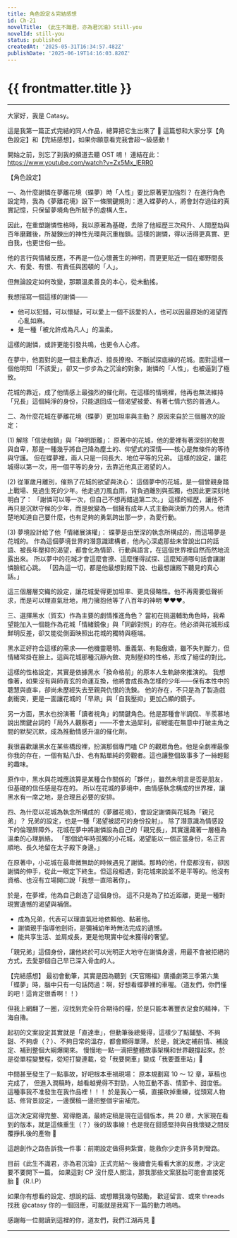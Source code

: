 ```yaml
---
title: 角色設定＆完結感想
id: Ch-21
novelTitle: 《此生不識君，亦為君沉淪》Still-you
novelId: still-you
status: published
createdAt: '2025-05-31T16:34:57.482Z'
publishDate: '2025-06-19T14:16:03.820Z'
---
```


# {{ frontmatter.title }}

<script setup>
import { useData } from 'vitepress'
const { frontmatter } = useData()
// 如果需要 withBase，可以取消註解下一行
// import { withBase } from 'vitepress'
</script>

---

大家好，我是 Catasy。

這是我第一篇正式完結的同人作品，總算把它生出來了 🥹
這篇想和大家分享【角色設定】和【完結感想】，如果你願意看完我會超～級感動！

開始之前，別忘了到我的頻道去聽 OST 唷！
連結在此：https://www.youtube.com/watch?v=Zx5Mx_lERR0

【角色設定】

一、為什麼謝憐在夢離花境（蝶夢）時「人性」要比原著更加強烈？
在進行角色設定時，我為《夢離花境》設下一條關鍵規則：進入蝶夢的人，將會封存過往的真實記憶，只保留夢境角色所賦予的虛構人生。

因此，在重塑謝憐性格時，我以原著為基礎，去除了他經歷三次飛升、人間歷劫與百年磨難後，所凝鍊出的神性光環與沉重枷鎖。這樣的謝憐，得以活得更真實、更自我，也更世俗一些。

他的言行與情緒反應，不再是一位心懷蒼生的神明，而更更貼近一個在鄉野間長大、有愛、有恨、有責任與困頓的「人」。

但無論設定如何改變，那顆溫柔善良的本心，從未動搖。

我想描寫一個這樣的謝憐——
- 他可以犯錯，可以懷疑，可以愛上一個不該愛的人，也可以因最原始的渴望而心亂如麻。
- 是一種「被允許成為凡人」的溫柔。

這樣的謝憐，或許更能引發共鳴，也更令人心疼。

在夢中，他面對的是一個主動靠近、擅長撩撥、不斷試探底線的花城。面對這樣一個他明知「不該愛」，卻又一步步為之沉淪的對象，謝憐的「人性」，也被逼到了極致。

花城的靠近，成了他情感上最強烈的催化劑。在這樣的情境裡，他再也無法維持「兄長」這個純淨的身份，只能退回成一個渴望被愛、有著七情六慾的普通人。

二、為什麼花城在夢離花境（蝶夢）更加坦率與主動？
原因來自於三個層次的設定：

(1) 解除「信徒枷鎖」與「神明距離」：
原著中的花城，他的愛裡有著深刻的敬畏與自卑，那是一種幾乎將自己降為塵土的、仰望式的深情——核心是無條件的等待與守護。
但在蝶夢裡，兩人只是一同長大、地位平等的兄弟。
這樣的設定，讓花城得以第一次，用一個平等的身分，去靠近他真正渴望的人。

(2) 從軍歲月離別，催熟了花城的欲望與決心：
這個夢中的花城，是一個曾親身踏上戰場、見過生死的少年。他走過刀風血雨，背負過離別與孤獨，也因此更深刻地明白了：
「謝憐可以等一次，但自己不想再錯過第二次。」
這樣的經歷，讓他不再只是沉默守候的少年，而是蛻變為一個擁有成年人式主動與決斷力的男人。他清楚地知道自己要什麼，也有足夠的勇氣跨出那一步，為愛行動。

(3) 夢境設計給了他「情緒展演權」：
蝶夢是由至深的執念所構成的，而這場夢是花城的。
作為這個夢境世界的潛意識建構者，他內心深處那些未曾說出口的話語、被長年壓抑的渴望，都會化為情節、行動與語言，在這個世界裡自然而然地流露出來。
所以夢中的花城才會這麼會撩、這麼懂得試探、這麼知道哪句話會讓謝憐臉紅心跳。
「因為這一切，都是他最想對殿下說、也最想讓殿下聽見的真心話。」

這三個層層交織的設定，讓花城愛得更加坦率、更具侵略性。他不再需要低聲祈求，而是可以理直氣壯地，用力擁抱他等了八百年的神明 ❤️❤️❤️。

三、選擇黑水（賀玄）作為主要的劇情推進角色？
當初在挑選輔助角色時，我希望能加入一個能作為花城「情緒鏡像」與「同齡對照」的存在。他必須與花城形成鮮明反差，卻又能從側面映照出花城的獨特與極端。

黑水正好符合這樣的需求——他機靈聰明、重義氣、有點傲嬌，雖不失判斷力，但情緒常掛在臉上。這與花城那種沉靜內斂、克制壓抑的性格，形成了絕佳的對比。

這樣的性格設定，其實是依據黑水「換命格前」的原本人生軌跡來推演的。
我想像著，如果沒有與師青玄的命運互換，他將會成長為怎樣的少年——保有本性中的聰慧與直率，卻尚未歷經失去至親與仇恨的洗鍊。
他的存在，不只是為了製造戲劇衝突，更是一面讓花城的「早熟」與「自我壓抑」更加凸顯的鏡子。

另一方面，黑水也扮演著「讀者視角」的關鍵角色。他是那種會半調侃、半羨慕地說出關鍵台詞的「局外人觀察者」——不會太過犀利，卻總能在無意中打破主角之間的默契沉默，成為推動情感升溫的催化劑。

我很喜歡讓黑水在某些橋段裡，扮演那個專門嗑 CP 的觀眾角色。他是全劇裡最像你我的存在，一個有點八卦、也有點單純的旁觀者。這也讓整個故事多了一絲輕鬆的趣味。

原作中，黑水與花城應該算是某種合作關係的「夥伴」，雖然未明言是否是朋友，但基礎的信任感是存在的。
所以在花城的夢境中，由情感執念構成的世界裡，讓黑水有一席之地，是合理且必要的安排。

四、為什麼以花城為執念所構成的《夢離花境》，會設定謝憐與花城為「親兄弟」？
兄弟的設定，也是一種「渴望被認可的身份投射」。
除了潛意識為情感設下的倫理屏障外，花城在夢中將謝憐設為自己的「親兄長」，其實還藏著一層極為溫柔的心理脈絡。
「那個幼年時孤獨的小花城，渴望能以一個正當身份，名正言順地、長久地留在太子殿下身邊。」

在原著中，小花城在最卑微無助的時候遇見了謝憐。那時的他，什麼都沒有，卻因謝憐的伸手，從此一眼定下終生。但這段相遇，對花城來說並不是平等的。他沒有資格、也沒有立場開口說「我想一直陪著你」。

於是，在夢裡，他為自己創造了這個身份。
這不只是為了拉近距離，更是一種對現實遺憾的渴望與補償。
- 成為兄弟，代表可以理直氣壯地依賴他、黏著他。
- 謝憐親手指導他劍術，是彌補幼年時無法完成的遺憾。
- 能共享生活、並肩成長，更是他現實中從未獲得的奢望。

「親兄弟」這個身份，讓他終於可以光明正大地守在謝憐身邊，用最不會被拒絕的方式，去愛那個自己早已深入骨血的人。

【完結感想】
最初會動筆，其實是因為聽到《天官賜福》廣播劇第三季第六集「蝶夢」時，腦中只有一句話閃過：啊，好想看蝶夢裡的車喔。（道友們，你們懂的吧！這肯定很香啊！！）

但我上網翻了一圈，沒找到完全符合期待的糧，於是只能本著豐衣足食的精神，下海自擼。

起初的文案設定其實就是「直達車」，但動筆後總覺得，這樣少了點鋪墊、不夠甜、不夠虐（？）、不夠日常的溫存，都會顯得單薄。
於是，就決定補前情、補設定、補到整個大綱爆開來。
慢慢地一點一滴把整體故事架構和世界觀撐起來。於是從單程變雙程，從短打變連載，從「我要開車」變成「我要蓋車站」🫠

中間甚至發生了一點事故，好吧根本車禍現場：
原本規劃寫 10 ～ 12 章，草稿也完成了，
但進入潤稿時，越看越覺得不對勁，人物互動不香、情節卡、甜度低。
這種事我不准發生在我作品裡！！！
於是我心一橫，直接砍掉重練，從頭寫人物誌、修背景設定，一邊撰稿一邊把整個宇宙補完。

這次決定寫得完整、寫得飽滿，最終定稿是現在這個版本，共 20 章，大家現在看到的版本，就是這條重生（？）後的故事線！也是我在甜感堅持與自我懷疑之間反覆掙扎後的產物 🫠

這趟創作之路告訴我一件事：前期設定做得夠紮實，能救你少走許多背刺彎路。

目前《此生不識君，亦為君沉淪》正式完結～
後續會先看看大家的反應，才決定要不要開下一篇。
如果這對 CP 沒什麼人關注，那我那些文案胚胎可能會直接死胎 🥲（R.I.P）

如果你有想看的設定、想說的話、或想餵我幾句鼓勵，
歡迎留言、或來 threads 找我 @catasy
你的一個回應，可能就是我寫下一篇的動力嗚嗚。

感謝每一位閱讀到這裡的你，道友們，我們江湖再見 🖤

---

